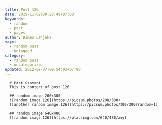 ```yaml
---
title: Post 126
date: 2019-11-09T00:28:49+07:00
keywords:
  - random
  - post
  - pages
author: Dimas Lanjaka
tags:
  - random post
  - untagged
category:
  - random post
  - uncategorized
updated: 2012-09-07T09:54:03+07:00
---
```


      # Post Content
      This is content of post 126

      ## random image 200x300
      ![random image 126](https://picsum.photos/200/300)
      ![another random image 126](https://picsum.photos/200/300?random=1)

      ## random image 640x480
      ![random image 126](https://placeimg.com/640/480/any)
      